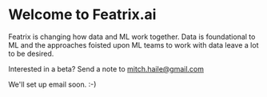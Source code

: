 # Welcome to Featrix.ai

Featrix is changing how data and ML work together. Data is foundational to ML and the approaches foisted upon ML teams to work with data leave a lot to be desired.

Interested in a beta? Send a note to mitch.haile@gmail.com

We'll set up email soon. :-)

